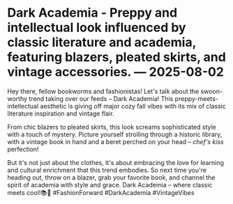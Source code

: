 # Dark Academia - Preppy and intellectual look influenced by classic literature and academia, featuring blazers, pleated skirts, and vintage accessories. — 2025-08-02

Hey there, fellow bookworms and fashionistas! Let's talk about the swoon-worthy trend taking over our feeds – Dark Academia! This preppy-meets-intellectual aesthetic is giving off major cozy fall vibes with its mix of classic literature inspiration and vintage flair.

From chic blazers to pleated skirts, this look screams sophisticated style with a touch of mystery. Picture yourself strolling through a historic library, with a vintage book in hand and a beret perched on your head – *chef's kiss* perfection!

But it's not just about the clothes, it's about embracing the love for learning and cultural enrichment that this trend embodies. So next time you're heading out, throw on a blazer, grab your favorite book, and channel the spirit of academia with style and grace. Dark Academia – where classic meets cool!📚💫 #FashionForward #DarkAcademia #VintageVibes